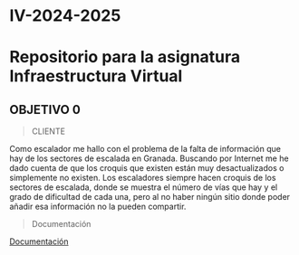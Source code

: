 # IV-2024-2025
# Repositorio para la asignatura Infraestructura Virtual
## OBJETIVO 0
> CLIENTE

Como escalador me hallo con el problema de la falta de información que hay de los sectores de escalada en Granada. Buscando por Internet me he dado cuenta de que los croquis que existen están muy desactualizados o simplemente no existen.
Los escaladores siempre hacen croquis de los sectores de escalada, donde se muestra el número de vías que hay y el grado de dificultad de cada una, pero al no haber ningún sitio donde poder añadir esa información no la pueden compartir.

> Documentación

[Documentación](https://github.com/FabriConde/IV-2024-2025/tree/objetivo_0-v0.0.1/Documentaci%C3%B3n)
